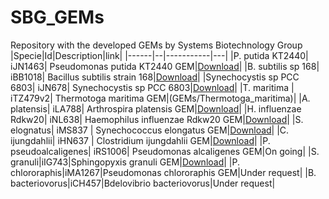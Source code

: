 # SBG_GEMs
Repository with the developed GEMs by Systems Biotechnology Group
|Specie|Id|Description|link|
|------|--|-----------|---|
|P. putida KT2440| iJN1463| Pseudomonas putida KT2440 GEM|[Download](https://github.com/SBGlab/SBG_GEMs/raw/main/GEMs/Pseudomonas_putida_KT2440/iJN1463.xml)|
|B. subtilis sp 168| iBB1018| Bacillus subtilis strain 168|[Download](https://github.com/SBGlab/SBG_GEMs/raw/main/GEMs/Bacillus_subtilis_168/iBB1018.xml)|
|Synechocystis sp PCC 6803| iJN678| Synechocystis sp PCC 6803|[Download](https://github.com/SBGlab/SBG_GEMs/raw/main/GEMs/Synechocistis/iJN678.xml)|
|T. maritima | iTZ479v2| Thermotoga maritima GEM|(GEMs/Thermotoga_maritima)|
|A. platensis| iLA788| Arthrospira platensis GEM|[Download](https://github.com/SBGlab/SBG_GEMs/raw/main/GEMs/Arthrospira_platensis/iLA788.xml)|
|H. influenzae Rdkw20| iNL638| Haemophilus influenzae Rdkw20 GEM|[Download](https://github.com/SBGlab/SBG_GEMs/raw/main/GEMs/Haemophilus_influenzae/iNL638.xml)|
|S. elognatus| iMS837 | Synechococcus elongatus GEM|[Download](https://github.com/SBGlab/SBG_GEMs/raw/main/GEMs/Synechococcus_elongatus/iMS837.xml)|
|C. ijungdahlii| iHN637 | Clostridium ijungdahlii GEM|[Download](https://github.com/SBGlab/SBG_GEMs/raw/main/GEMs/Clostridium_ijungdahlii/iHN637.xml)|
|P. pseudoalcaligenes| iRS1006| Pseudomonas alcaligenes GEM|On going|
|S. granuli|iIG743|Sphingopyxis granuli GEM|[Download](https://github.com/SBGlab/SBG_GEMs/raw/main/GEMs/Sphingopyxis_granuli/iIG743.xlsx)|
|P. chlororaphis|iMA1267|Pseudomonas chlororaphis GEM|Under request|
|B. bacteriovorus|iCH457|Bdelovibrio bacteriovorus|Under request|
